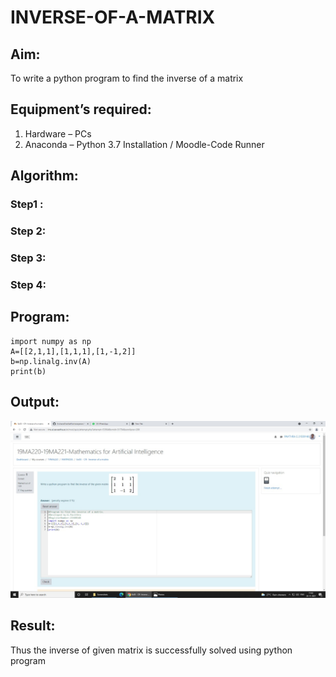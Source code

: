 # INVERSE-OF-A-MATRIX
## Aim:
To write a python program to find the inverse of a matrix
## Equipment’s required:
1. 	Hardware – PCs
2. 	Anaconda – Python 3.7 Installation / Moodle-Code Runner
## Algorithm:
### Step1 : 
### Step 2: 
### Step 3: 
### Step 4: 

## Program:
~~~
import numpy as np
A=[[2,1,1],[1,1,1],[1,-1,2]]
b=np.linalg.inv(A)
print(b)
~~~
## Output:
![Github logo](inverse.jpeg)
## Result:
Thus the inverse of given matrix is successfully solved using python program

